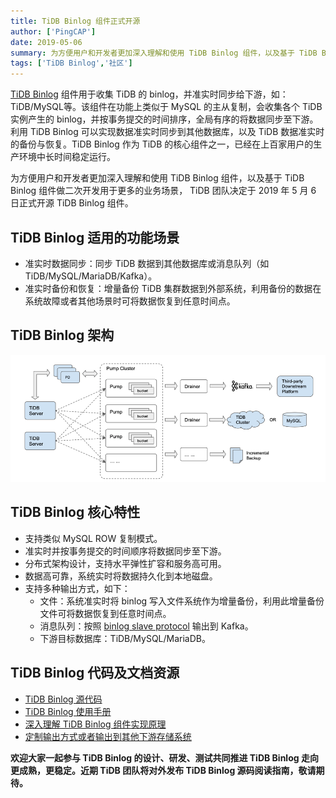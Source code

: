```yaml
---
title: TiDB Binlog 组件正式开源
author: ['PingCAP']
date: 2019-05-06
summary: 为方便用户和开发者更加深入理解和使用 TiDB Binlog 组件，以及基于 TiDB Binlog 组件做二次开发用于更多的业务场景， TiDB 团队决定于 2019 年 5 月 6 日正式开源 TiDB Binlog 组件。
tags: ['TiDB Binlog','社区']
---
```


[TiDB Binlog](https://github.com/pingcap/tidb-binlog) 组件用于收集 TiDB 的 binlog，并准实时同步给下游，如：TiDB/MySQL等。该组件在功能上类似于 MySQL 的主从复制，会收集各个 TiDB 实例产生的 binlog，并按事务提交的时间排序，全局有序的将数据同步至下游。利用 TiDB Binlog 可以实现数据准实时同步到其他数据库，以及 TiDB 数据准实时的备份与恢复。TiDB Binlog 作为 TiDB 的核心组件之一，已经在上百家用户的生产环境中长时间稳定运行。

为方便用户和开发者更加深入理解和使用 TiDB Binlog 组件，以及基于 TiDB Binlog 组件做二次开发用于更多的业务场景， TiDB 团队决定于 2019 年 5 月 6 日正式开源 TiDB Binlog 组件。

## TiDB Binlog 适用的功能场景

+ 准实时数据同步：同步 TiDB 数据到其他数据库或消息队列（如 TiDB/MySQL/MariaDB/Kafka）。
+ 准实时备份和恢复：增量备份 TiDB 集群数据到外部系统，利用备份的数据在系统故障或者其他场景时可将数据恢复到任意时间点。

## TiDB Binlog 架构

![](media/tidb-binlog-open-source/1.png)

## TiDB Binlog 核心特性

+ 支持类似 MySQL ROW 复制模式。
+ 准实时并按事务提交的时间顺序将数据同步至下游。
+ 分布式架构设计，支持水平弹性扩容和服务高可用。
+ 数据高可靠，系统实时将数据持久化到本地磁盘。
+ 支持多种输出方式，如下：
    - 文件：系统准实时将 binlog 写入文件系统作为增量备份，利用此增量备份文件可将数据恢复到任意时间点。
    - 消息队列：按照 [binlog slave protocol](https://pingcap.com/docs-cn/tools/binlog/binlog-slave-client/) 输出到 Kafka。
    - 下游目标数据库：TiDB/MySQL/MariaDB。

## TiDB Binlog 代码及文档资源

+ [TiDB Binlog 源代码](https://github.com/pingcap/tidb-binlog)
+ [TiDB Binlog 使用手册](https://pingcap.com/docs-cn/tools/binlog/overview/)
+ [深入理解 TiDB Binlog 组件实现原理](https://pingcap.com/blog-cn/tidb-ecosystem-tools-1/)
+ [定制输出方式或者输出到其他下游存储系统](https://pingcap.com/docs-cn/tools/binlog/binlog-slave-client/)

**欢迎大家一起参与 TiDB Binlog 的设计、研发、测试共同推进 TiDB Binlog 走向更成熟，更稳定。近期 TiDB 团队将对外发布 TiDB Binlog 源码阅读指南，敬请期待。**
